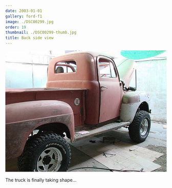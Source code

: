 ```yaml
---
date: 2003-01-01
gallery: ford-f1
image: ./DSC00299.jpg
order: 19
thumbnail: ./DSC00299-thumb.jpg
title: Back side view
---
```


![Back side view](./DSC00299.jpg)

The truck is finally taking shape...